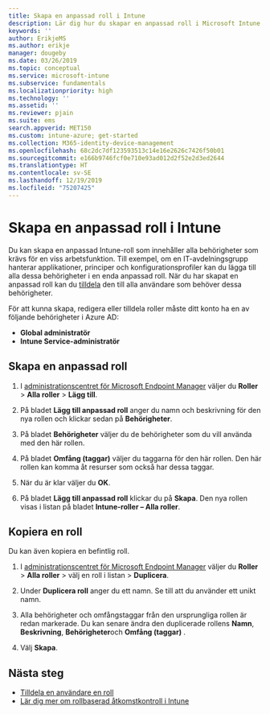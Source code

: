 ```yaml
---
title: Skapa en anpassad roll i Intune
description: Lär dig hur du skapar en anpassad roll i Microsoft Intune.
keywords: ''
author: ErikjeMS
ms.author: erikje
manager: dougeby
ms.date: 03/26/2019
ms.topic: conceptual
ms.service: microsoft-intune
ms.subservice: fundamentals
ms.localizationpriority: high
ms.technology: ''
ms.assetid: ''
ms.reviewer: pjain
ms.suite: ems
search.appverid: MET150
ms.custom: intune-azure; get-started
ms.collection: M365-identity-device-management
ms.openlocfilehash: 68c2dc7df123593513c14e16e2626c7426f50b01
ms.sourcegitcommit: e166b9746fcf0e710e93ad012d2f52e2d3ed2644
ms.translationtype: HT
ms.contentlocale: sv-SE
ms.lasthandoff: 12/19/2019
ms.locfileid: "75207425"
---
```

# <a name="create-a-custom-role-in-intune"></a>Skapa en anpassad roll i Intune

Du kan skapa en anpassad Intune-roll som innehåller alla behörigheter som krävs för en viss arbetsfunktion. Till exempel, om en IT-avdelningsgrupp hanterar applikationer, principer och konfigurationsprofiler kan du lägga till alla dessa behörigheter i en enda anpassad roll. När du har skapat en anpassad roll kan du [tilldela](assign-role.md) den till alla användare som behöver dessa behörigheter.

För att kunna skapa, redigera eller tilldela roller måste ditt konto ha en av följande behörigheter i Azure AD:
- **Global administratör**
- **Intune Service-administratör**

## <a name="to-create-a-custom-role"></a>Skapa en anpassad roll

1. I [administrationscentret för Microsoft Endpoint Manager](https://go.microsoft.com/fwlink/?linkid=2109431) väljer du **Roller** > **Alla roller** > **Lägg till**.

2. På bladet **Lägg till anpassad roll** anger du namn och beskrivning för den nya rollen och klickar sedan på **Behörigheter**.

3. På bladet **Behörigheter** väljer du de behörigheter som du vill använda med den här rollen.

4. På bladet **Omfång (taggar)** väljer du taggarna för den här rollen. Den här rollen kan komma åt resurser som också har dessa taggar.

5. När du är klar väljer du **OK**.

6. På bladet **Lägg till anpassad roll** klickar du på **Skapa**. Den nya rollen visas i listan på bladet **Intune-roller – Alla roller**.


## <a name="copy-a-role"></a>Kopiera en roll

Du kan även kopiera en befintlig roll.

1. I [administrationscentret för Microsoft Endpoint Manager](https://go.microsoft.com/fwlink/?linkid=2109431) väljer du **Roller** > **Alla roller** > välj en roll i listan > **Duplicera**.

2. Under **Duplicera roll** anger du ett namn. Se till att du använder ett unikt namn.

3. Alla behörigheter och omfångstaggar från den ursprungliga rollen är redan markerade. Du kan senare ändra den duplicerade rollens **Namn**, **Beskrivning**, **Behörigheter**och **Omfång (taggar)** .

4. Välj **Skapa**. 

## <a name="next-steps"></a>Nästa steg
- [Tilldela en användare en roll](assign-role.md)
- [Lär dig mer om rollbaserad åtkomstkontroll i Intune](role-based-access-control.md)
